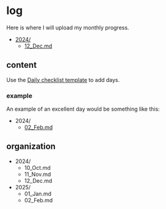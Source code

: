 # log

Here is where I will upload my monthly progress.

- [2024/](../log/2024/)
  - [12_Dec.md](./log/2024/12_Dec.md)

## content

Use the [Daily checklist template](../loops/daily_checklist.md) to add days.

### example

An example of an excellent day would be something like this:

- 2024/
  - [02_Feb.md](./log/2024/02_Feb-ex.md)

## organization

- 2024/
  - 10_Oct.md
  - 11_Nov.md
  - 12_Dec.md
- 2025/
  - 01_Jan.md
  - 02_Feb.md
